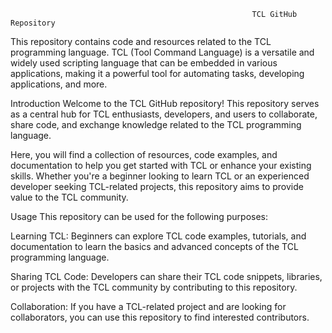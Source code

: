                                                           TCL GitHub Repository



This repository contains code and resources related to the TCL programming language. TCL (Tool Command Language) is a versatile and widely used scripting language that can be embedded in various applications, making it a powerful tool for automating tasks, developing applications, and more.

Introduction
Welcome to the TCL GitHub repository! This repository serves as a central hub for TCL enthusiasts, developers, and users to collaborate, share code, and exchange knowledge related to the TCL programming language.

Here, you will find a collection of resources, code examples, and documentation to help you get started with TCL or enhance your existing skills. Whether you're a beginner looking to learn TCL or an experienced developer seeking TCL-related projects, this repository aims to provide value to the TCL community.

Usage
This repository can be used for the following purposes:

Learning TCL: Beginners can explore TCL code examples, tutorials, and documentation to learn the basics and advanced concepts of the TCL programming language.

Sharing TCL Code: Developers can share their TCL code snippets, libraries, or projects with the TCL community by contributing to this repository.

Collaboration: If you have a TCL-related project and are looking for collaborators, you can use this repository to find interested contributors.
